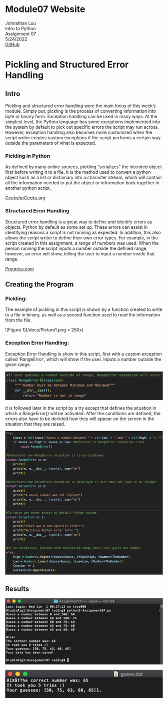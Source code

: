 # Module07 Website

Johnathan Luu\
Intro to Python\
Assignment 07\
5/24/2022\
[GitHub](www.github.com/LofiLogan)

# Pickling and Structured Error Handling 

## Intro 

Pickling and structured error handling were the main focus of this week’s module. Simply put, pickling is the process of converting information into byte or binary form. Exception handling can be used in many ways. At the simplest level, the Python language has some exceptions implemented into the system by default to pick out specific errors the script may run across. However, exception handling also becomes more customized when the script writer creates custom exceptions if the script performs a certain way outside the parameters of what is expected.

### Pickling in Python

As defined by many online sources, pickling “serializes” the intended object first before writing it to a file. It is the method used to convert a python object such as a list or dictionary into a character stream, which will contain all the information needed to put the object or information back together in another python script.

[GeeksforGeeks.org](https://www.geeksforgeeks.org/understanding-python-pickling-example/)

### Structured Error Handling

Structured error handling is a great way to define and identify errors as objects. Python by default as some set up. These errors can assist in identifying reasons a script is not running as expected. In addition, this also allows the script writer to define their own error types. For example, in the script created in this assignment, a range of numbers was used. When the person running the script inputs a number outside the defined range, however, an error will show, telling the user to input a number inside that range. 

[Progress.com](https://docs.progress.com/bundle/openedge-abl-error-handling-117/page/What-is-structured-error-handling.html#:~:text=Structured%20error%20handling%20is%20an,your%20own%20error%20types%20)

## Creating the Program

### Pickling: 

The example of pickling in this script is shown by a function created to write to a file in binary, as well as a second function used to read the information from the file.

![Figure 1](/docs/Picture1.png = 250x)

### Exception Error Handling:

Exception Error Handling is show in this script, first with a custom exception called ‘RangeError’, which will show if the user. Inputs a number outside the given range. 

![Figure 2](/docs/Picture2.png)

It is followed later in the script by a try except that defines the situation in which a RangeError() will be activated. After the conditions are defined, the errors also have to be decided how they will appear on the screen in the situation that they are raised. 

![Figure 3](/docs/Picture3.png)

## Results

![Figure 4](/docs/Picture4.png)

![Figure 5](/docs/Picture5.png)
